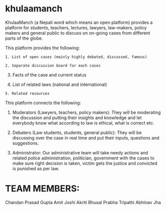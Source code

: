 khulaamanch
===========

KhulaaManch (a Nepali word which means an open platform) provides a platform for students, teachers, lectures, lawyers, law-makers, policy makers and general public to discuss on on-going cases from different parts of the globe.

This platform provides the following:

    1. List of open cases (mainly highly debated, discussed, famous) 

    2. Separate discussion board for each cases

   3. Facts of the case and current status

   4. List of related laws (national and international)

    5. Related resources

This platform connects the following:

   1. Moderators (Lawyers, teachers, policy makers):  They will be moderating the discussion and putting their insights and knowledge and let everybody know what according to law is ethical, what is correct etc.

   2. Debaters (Law students, students, general public): They will be discussing over the case in real time and put their inputs, questions and suggestions.

   3. Administrator: Our administrative team will take needy actions and related police administration, politician, government with the cases to make sure right decision is taken, victim gets the justice and convicted is punished as per law.

TEAM MEMBERS:
===========

Chandan Prasad Gupta
Amit Joshi
Akriti Bhusal
Prabha Tripathi
Abhinav Jha
